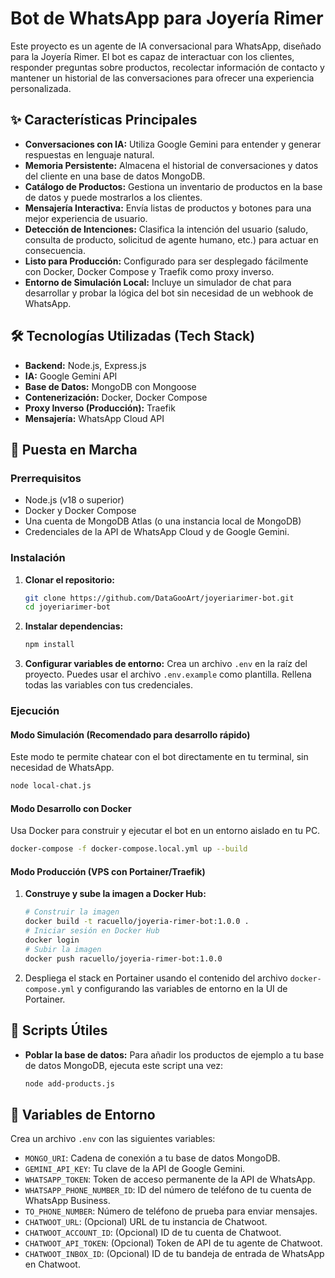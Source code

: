 # Bot de WhatsApp para Joyería Rimer

Este proyecto es un agente de IA conversacional para WhatsApp, diseñado para la Joyería Rimer. El bot es capaz de interactuar con los clientes, responder preguntas sobre productos, recolectar información de contacto y mantener un historial de las conversaciones para ofrecer una experiencia personalizada.

## ✨ Características Principales

*   **Conversaciones con IA:** Utiliza Google Gemini para entender y generar respuestas en lenguaje natural.
*   **Memoria Persistente:** Almacena el historial de conversaciones y datos del cliente en una base de datos MongoDB.
*   **Catálogo de Productos:** Gestiona un inventario de productos en la base de datos y puede mostrarlos a los clientes.
*   **Mensajería Interactiva:** Envía listas de productos y botones para una mejor experiencia de usuario.
*   **Detección de Intenciones:** Clasifica la intención del usuario (saludo, consulta de producto, solicitud de agente humano, etc.) para actuar en consecuencia.
*   **Listo para Producción:** Configurado para ser desplegado fácilmente con Docker, Docker Compose y Traefik como proxy inverso.
*   **Entorno de Simulación Local:** Incluye un simulador de chat para desarrollar y probar la lógica del bot sin necesidad de un webhook de WhatsApp.

## 🛠️ Tecnologías Utilizadas (Tech Stack)

*   **Backend:** Node.js, Express.js
*   **IA:** Google Gemini API
*   **Base de Datos:** MongoDB con Mongoose
*   **Contenerización:** Docker, Docker Compose
*   **Proxy Inverso (Producción):** Traefik
*   **Mensajería:** WhatsApp Cloud API

## 🚀 Puesta en Marcha

### Prerrequisitos

*   Node.js (v18 o superior)
*   Docker y Docker Compose
*   Una cuenta de MongoDB Atlas (o una instancia local de MongoDB)
*   Credenciales de la API de WhatsApp Cloud y de Google Gemini.

### Instalación

1.  **Clonar el repositorio:**
    ```bash
    git clone https://github.com/DataGooArt/joyeriarimer-bot.git
    cd joyeriarimer-bot
    ```

2.  **Instalar dependencias:**
    ```bash
    npm install
    ```

3.  **Configurar variables de entorno:**
    Crea un archivo `.env` en la raíz del proyecto. Puedes usar el archivo `.env.example` como plantilla. Rellena todas las variables con tus credenciales.

### Ejecución

#### Modo Simulación (Recomendado para desarrollo rápido)

Este modo te permite chatear con el bot directamente en tu terminal, sin necesidad de WhatsApp.

```bash
node local-chat.js
```

#### Modo Desarrollo con Docker

Usa Docker para construir y ejecutar el bot en un entorno aislado en tu PC.

```bash
docker-compose -f docker-compose.local.yml up --build
```

#### Modo Producción (VPS con Portainer/Traefik)

1.  **Construye y sube la imagen a Docker Hub:**
    ```bash
    # Construir la imagen
    docker build -t racuello/joyeria-rimer-bot:1.0.0 .
    # Iniciar sesión en Docker Hub
    docker login
    # Subir la imagen
    docker push racuello/joyeria-rimer-bot:1.0.0
    ```
2.  Despliega el stack en Portainer usando el contenido del archivo `docker-compose.yml` y configurando las variables de entorno en la UI de Portainer.

## 🧰 Scripts Útiles

*   **Poblar la base de datos:** Para añadir los productos de ejemplo a tu base de datos MongoDB, ejecuta este script una vez:
    ```bash
    node add-products.js
    ```

## 🔑 Variables de Entorno

Crea un archivo `.env` con las siguientes variables:

*   `MONGO_URI`: Cadena de conexión a tu base de datos MongoDB.
*   `GEMINI_API_KEY`: Tu clave de la API de Google Gemini.
*   `WHATSAPP_TOKEN`: Token de acceso permanente de la API de WhatsApp.
*   `WHATSAPP_PHONE_NUMBER_ID`: ID del número de teléfono de tu cuenta de WhatsApp Business.
*   `TO_PHONE_NUMBER`: Número de teléfono de prueba para enviar mensajes.
*   `CHATWOOT_URL`: (Opcional) URL de tu instancia de Chatwoot.
*   `CHATWOOT_ACCOUNT_ID`: (Opcional) ID de tu cuenta de Chatwoot.
*   `CHATWOOT_API_TOKEN`: (Opcional) Token de API de tu agente de Chatwoot.
*   `CHATWOOT_INBOX_ID`: (Opcional) ID de tu bandeja de entrada de WhatsApp en Chatwoot.